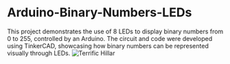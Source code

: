 # Arduino-Binary-Numbers-LEDs 
This project demonstrates the use of 8 LEDs to display binary numbers from 0 to 255, controlled by an Arduino. The circuit and code were developed using TinkerCAD, showcasing how binary numbers can be represented visually through LEDs.
![Terrific Hillar](https://github.com/user-attachments/assets/a720c3fb-5b45-4297-aa45-f8c9c660a1de)
